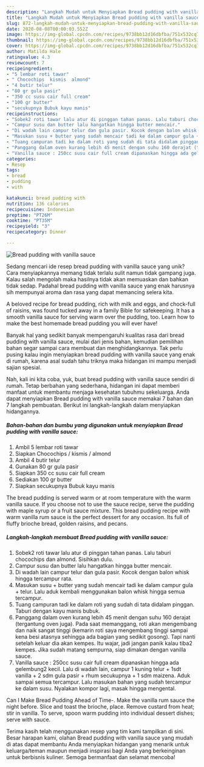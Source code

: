 ```yaml
---
description: "Langkah Mudah untuk Menyiapkan Bread pudding with vanilla sauce, Lezat"
title: "Langkah Mudah untuk Menyiapkan Bread pudding with vanilla sauce, Lezat"
slug: 872-langkah-mudah-untuk-menyiapkan-bread-pudding-with-vanilla-sauce-lezat
date: 2020-08-08T00:00:03.552Z
image: https://img-global.cpcdn.com/recipes/9738bb12d16dbfba/751x532cq70/bread-pudding-with-vanilla-sauce-foto-resep-utama.jpg
thumbnail: https://img-global.cpcdn.com/recipes/9738bb12d16dbfba/751x532cq70/bread-pudding-with-vanilla-sauce-foto-resep-utama.jpg
cover: https://img-global.cpcdn.com/recipes/9738bb12d16dbfba/751x532cq70/bread-pudding-with-vanilla-sauce-foto-resep-utama.jpg
author: Matilda Hale
ratingvalue: 4.3
reviewcount: 7
recipeingredient:
- "5 lembar roti tawar"
- " Chocochips  kismis  almond"
- "4 butir telur"
- "80 gr gula pasir"
- "350 cc susu cair full cream"
- "100 gr butter"
- "secukupnya Bubuk kayu manis"
recipeinstructions:
- "Sobek2 roti tawar lalu atur di pinggan tahan panas. Lalu taburi chocochips dan almond. Sisihkan dulu."
- "Campur susu dan butter lalu hangatkan hingga butter mencair."
- "Di wadah lain campur telur dan gula pasir. Kocok dengan balon whisk hingga tercampur rata."
- "Masukan susu + butter yang sudah mencair tadi ke dalam campur gula + telur. Lalu aduk kembali menggunakan balon whisk hingga semua tercampur."
- "Tuang campuran tadi ke dalam roti yang sudah di tata didalam pinggan. Taburi dengan kayu manis bubuk."
- "Panggang dalam oven kurang lebih 45 menit dengan suhu 160 derajat (tergantung oven juga). Pada saat memanggang, roti akan mengembang dan naik sangat tinggi (kemarin roti saya mengembang tinggi sampai kena besi atasnya sehingga ada bagian yang sedikit gosong). Tapi nanti setelah keluar dia akan kempes. Itu wajar, jadi jangan panik kalau tiba2 kempes. Jika sudah matang sempurna, siap dimakan dengan vanilla sauce."
- "Vanilla sauce : 250cc susu cair full cream dipanaskan hingga ada gelembung2 kecil. Lalu di wadah lain, campur 1 kuning telur + 1sdt vanilla + 2 sdm gula pasir + rhum secukupnya + 1 sdm maizena. Aduk sampai semua tercampur. Lalu masukan bahan yang sudah tercampur ke dalam susu. Nyalakan kompor lagi, masak hingga mengental."
categories:
- Resep
tags:
- bread
- pudding
- with

katakunci: bread pudding with 
nutrition: 136 calories
recipecuisine: Indonesian
preptime: "PT26M"
cooktime: "PT35M"
recipeyield: "3"
recipecategory: Dinner

---
```



![Bread pudding with vanilla sauce](https://img-global.cpcdn.com/recipes/9738bb12d16dbfba/751x532cq70/bread-pudding-with-vanilla-sauce-foto-resep-utama.jpg)

Sedang mencari ide resep bread pudding with vanilla sauce yang unik? Cara menyiapkannya memang tidak terlalu sulit namun tidak gampang juga. Kalau salah mengolah maka hasilnya tidak akan memuaskan dan bahkan tidak sedap. Padahal bread pudding with vanilla sauce yang enak harusnya sih mempunyai aroma dan rasa yang dapat memancing selera kita.

A beloved recipe for bread pudding, rich with milk and eggs, and chock-full of raisins, was found tucked away in a family Bible for safekeeping. It has a smooth vanilla sauce for serving warm over the pudding, too. Learn how to make the best homemade bread pudding you will ever have!

Banyak hal yang sedikit banyak mempengaruhi kualitas rasa dari bread pudding with vanilla sauce, mulai dari jenis bahan, kemudian pemilihan bahan segar sampai cara membuat dan menghidangkannya. Tak perlu pusing kalau ingin menyiapkan bread pudding with vanilla sauce yang enak di rumah, karena asal sudah tahu triknya maka hidangan ini mampu menjadi sajian spesial.


Nah, kali ini kita coba, yuk, buat bread pudding with vanilla sauce sendiri di rumah. Tetap berbahan yang sederhana, hidangan ini dapat memberi manfaat untuk membantu menjaga kesehatan tubuhmu sekeluarga. Anda dapat menyiapkan Bread pudding with vanilla sauce memakai 7 bahan dan 7 langkah pembuatan. Berikut ini langkah-langkah dalam menyiapkan hidangannya.

<!--inarticleads1-->

##### Bahan-bahan dan bumbu yang digunakan untuk menyiapkan Bread pudding with vanilla sauce:

1. Ambil 5 lembar roti tawar
1. Siapkan  Chocochips / kismis / almond
1. Ambil 4 butir telur
1. Gunakan 80 gr gula pasir
1. Siapkan 350 cc susu cair full cream
1. Sediakan 100 gr butter
1. Siapkan secukupnya Bubuk kayu manis


The bread pudding is served warm or at room temperature with the warm vanilla sauce. If you choose not to use the sauce recipe, serve the pudding with maple syrup or a fruit sauce mixture. This bread pudding recipe with warm vanilla rum sauce is the perfect dessert for any occasion. Its full of fluffy brioche bread, golden raisins, and pecans. 

<!--inarticleads2-->

##### Langkah-langkah membuat Bread pudding with vanilla sauce:

1. Sobek2 roti tawar lalu atur di pinggan tahan panas. Lalu taburi chocochips dan almond. Sisihkan dulu.
1. Campur susu dan butter lalu hangatkan hingga butter mencair.
1. Di wadah lain campur telur dan gula pasir. Kocok dengan balon whisk hingga tercampur rata.
1. Masukan susu + butter yang sudah mencair tadi ke dalam campur gula + telur. Lalu aduk kembali menggunakan balon whisk hingga semua tercampur.
1. Tuang campuran tadi ke dalam roti yang sudah di tata didalam pinggan. Taburi dengan kayu manis bubuk.
1. Panggang dalam oven kurang lebih 45 menit dengan suhu 160 derajat (tergantung oven juga). Pada saat memanggang, roti akan mengembang dan naik sangat tinggi (kemarin roti saya mengembang tinggi sampai kena besi atasnya sehingga ada bagian yang sedikit gosong). Tapi nanti setelah keluar dia akan kempes. Itu wajar, jadi jangan panik kalau tiba2 kempes. Jika sudah matang sempurna, siap dimakan dengan vanilla sauce.
1. Vanilla sauce : 250cc susu cair full cream dipanaskan hingga ada gelembung2 kecil. Lalu di wadah lain, campur 1 kuning telur + 1sdt vanilla + 2 sdm gula pasir + rhum secukupnya + 1 sdm maizena. Aduk sampai semua tercampur. Lalu masukan bahan yang sudah tercampur ke dalam susu. Nyalakan kompor lagi, masak hingga mengental.


Can I Make Bread Pudding Ahead of Time-. Make the vanilla rum sauce the night before. Slice and toast the brioche, place. Remove custard from heat; stir in vanilla. To serve, spoon warm pudding into individual dessert dishes; serve with sauce. 

Terima kasih telah menggunakan resep yang tim kami tampilkan di sini. Besar harapan kami, olahan Bread pudding with vanilla sauce yang mudah di atas dapat membantu Anda menyiapkan hidangan yang menarik untuk keluarga/teman maupun menjadi inspirasi bagi Anda yang berkeinginan untuk berbisnis kuliner. Semoga bermanfaat dan selamat mencoba!
